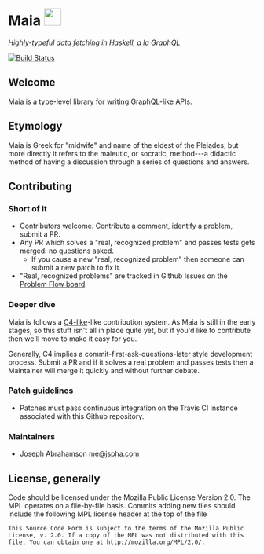 
# Maia <img src="../master/docs/logos/maia.png?raw=true" height="35">

*Highly-typeful data fetching in Haskell, a la GraphQL*

[![Build Status](https://travis-ci.org/MaiaOrg/haskell-maia.svg?branch=master)](https://travis-ci.org/MaiaOrg/haskell-maia)

## Welcome

Maia is a type-level library for writing GraphQL-like APIs.

## Etymology

Maia is Greek for "midwife" and name of the eldest of the Pleiades, but more
directly it refers to the maieutic, or socratic, method---a didactic method of
having a discussion through a series of questions and answers.

## Contributing

### Short of it

- Contributors welcome. Contribute a comment, identify a problem, submit
  a PR.
- Any PR which solves a "real, recognized problem" and passes tests gets
  merged: no questions asked.
  - If you cause a new "real, recognized problem" then someone can
    submit a new patch to fix it.
- "Real, recognized problems" are tracked in Github Issues on the
  [Problem Flow board](../../projects/1).

### Deeper dive

Maia is follows a [C4-like](https://rfc.zeromq.org/spec:42/C4/)-like
contribution system. As Maia is still in the early stages, so this stuff
isn't all in place quite yet, but if you'd like to contribute then we'll
move to make it easy for you.

Generally, C4 implies a commit-first-ask-questions-later style
development process. Submit a PR and if it solves a real problem and
passes tests then a Maintainer will merge it quickly and without further
debate.

### Patch guidelines

- Patches must pass continuous integration on the Travis CI instance associated
  with this Github repository.

### Maintainers

- Joseph Abrahamson <me@jspha.com>

## License, generally

Code should be licensed under the Mozilla Public License Version 2.0.  The MPL
operates on a file-by-file basis. Commits adding new files should include the
following MPL license header at the top of the file

    This Source Code Form is subject to the terms of the Mozilla Public
    License, v. 2.0. If a copy of the MPL was not distributed with this
    file, You can obtain one at http://mozilla.org/MPL/2.0/.

